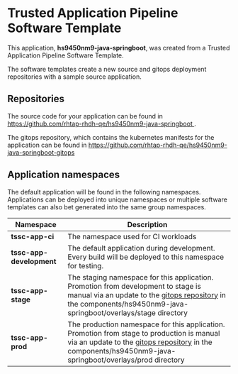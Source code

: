 # Trusted Application Pipeline Software Template

This application, **hs9450nm9-java-springboot**, was created from a Trusted Application Pipeline Software Template.

The software templates create a new source and gitops deployment repositories with a sample source application. 

## Repositories

The source code for your application can be found in [https://github.com/rhtap-rhdh-qe/hs9450nm9-java-springboot ](https://github.com/rhtap-rhdh-qe/hs9450nm9-java-springboot ).
 
The gitops repository, which contains the kubernetes manifests for the application can be found in 
[https://github.com/rhtap-rhdh-qe/hs9450nm9-java-springboot-gitops ](https://github.com/rhtap-rhdh-qe/hs9450nm9-java-springboot-gitops ) 

## Application namespaces 

The default application will be found in the following namespaces. Applications can be deployed into unique namespaces or multiple software templates can also bet generated into the same group namespaces.  

|  Namespace   |  Description   |  
| -------- | -------- |
| **tssc-app-ci** | The namespace used for CI workloads |
| **tssc-app-development** | The default application during development. Every build will be deployed to this namespace for testing. |
| **tssc-app-stage** | The staging namespace for this application. Promotion from development to stage is manual via an update to the [gitops repository](https://github.com/rhtap-rhdh-qe/hs9450nm9-java-springboot-gitops ) in the components/hs9450nm9-java-springboot/overlays/stage directory |
| **tssc-app-prod** | The production namespace for this application. Promotion from stage to production is manual via an update to the [gitops repository](https://github.com/rhtap-rhdh-qe/hs9450nm9-java-springboot-gitops ) in the components/hs9450nm9-java-springboot/overlays/prod directory |